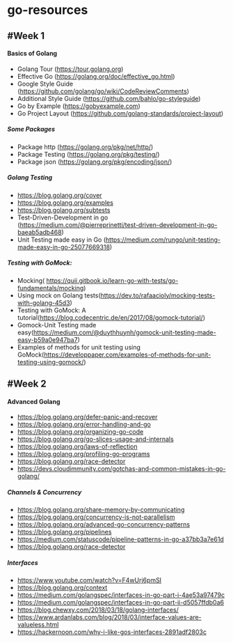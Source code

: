 # go-resources

## #Week 1

#### Basics of Golang

* Golang Tour (https://tour.golang.org)
* Effective Go (https://golang.org/doc/effective_go.html)
* Google Style Guide (https://github.com/golang/go/wiki/CodeReviewComments)
* Additional Style Guide (https://github.com/bahlo/go-styleguide)
* Go by Example (https://gobyexample.com)
* Go Project Layout (https://github.com/golang-standards/project-layout)

##### Some Packages

* Package http (https://golang.org/pkg/net/http/)
* Package Testing (https://golang.org/pkg/testing/)
* Package json (https://golang.org/pkg/encoding/json/)

##### Golang Testing

* https://blog.golang.org/cover
* https://blog.golang.org/examples
* https://blog.golang.org/subtests
* Test-Driven-Development in go (https://medium.com/@pierreprinetti/test-driven-development-in-go-baeab5adb468)
* Unit Testing made easy in Go (https://medium.com/rungo/unit-testing-made-easy-in-go-25077669318)

##### Testing with GoMock: 

* Mocking( https://quii.gitbook.io/learn-go-with-tests/go-fundamentals/mocking)
* Using mock on Golang tests(https://dev.to/rafaacioly/mocking-tests-with-golang-45d3)
* Testing with GoMock: A tutorial(https://blog.codecentric.de/en/2017/08/gomock-tutorial/)
* Gomock-Unit Testing made easy(https://medium.com/@duythhuynh/gomock-unit-testing-made-easy-b59a0e947ba7)
* Examples of methods for unit testing using GoMock(https://developpaper.com/examples-of-methods-for-unit-testing-using-gomock/)

## #Week 2

#### Advanced Golang

* https://blog.golang.org/defer-panic-and-recover
* https://blog.golang.org/error-handling-and-go
* https://blog.golang.org/organizing-go-code
* https://blog.golang.org/go-slices-usage-and-internals
* https://blog.golang.org/laws-of-reflection
* https://blog.golang.org/profiling-go-programs
* https://blog.golang.org/race-detector
* https://devs.cloudimmunity.com/gotchas-and-common-mistakes-in-go-golang/

##### Channels & Concurrency

* https://blog.golang.org/share-memory-by-communicating
* https://blog.golang.org/concurrency-is-not-parallelism
* https://blog.golang.org/advanced-go-concurrency-patterns
* https://blog.golang.org/pipelines
* https://medium.com/statuscode/pipeline-patterns-in-go-a37bb3a7e61d
* https://blog.golang.org/race-detector

 

##### Interfaces

* https://www.youtube.com/watch?v=F4wUrj6pmSI
* https://blog.golang.org/context
* https://medium.com/golangspec/interfaces-in-go-part-i-4ae53a97479c
* https://medium.com/golangspec/interfaces-in-go-part-ii-d5057ffdb0a6
* https://blog.chewxy.com/2018/03/18/golang-interfaces/
* https://www.ardanlabs.com/blog/2018/03/interface-values-are-valueless.html
* https://hackernoon.com/why-i-like-gos-interfaces-2891adf2803c
 
